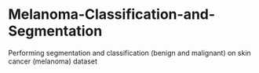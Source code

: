 # Melanoma-Classification-and-Segmentation
Performing segmentation and classification (benign and malignant) on skin cancer (melanoma) dataset
